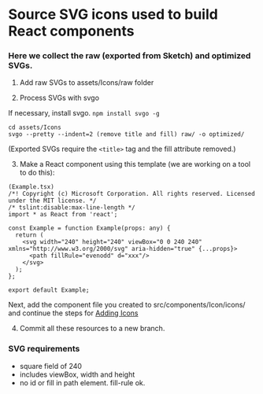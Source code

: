 # Source SVG icons used to build React components

### Here we collect the raw (exported from Sketch) and optimized SVGs.

1. Add raw SVGs to assets/Icons/raw folder

2. Process SVGs with svgo

If necessary, install svgo. `npm install svgo -g`

```
cd assets/Icons
svgo --pretty --indent=2 (remove title and fill) raw/ -o optimized/
```
(Exported SVGs require the `<title>` tag and the fill attribute removed.)

3. Make a React component using this template (we are working on a tool to do this):

```
(Example.tsx)
/*! Copyright (c) Microsoft Corporation. All rights reserved. Licensed under the MIT license. */
/* tslint:disable:max-line-length */
import * as React from 'react';

const Example = function Example(props: any) {
  return (
    <svg width="240" height="240" viewBox="0 0 240 240" xmlns="http://www.w3.org/2000/svg" aria-hidden="true" {...props}>
      <path fillRule="evenodd" d="xxx"/>
    </svg>
  );
};

export default Example;
```

Next, add the component file you created to src/components/Icon/icons/ and continue the steps for [Adding Icons](https://github.com/Microsoft/YamUI#adding-icons)

4. Commit all these resources to a new branch.

### SVG requirements
 - square field of 240
 - includes viewBox, width and height
 - no id or fill in path element. fill-rule ok.

